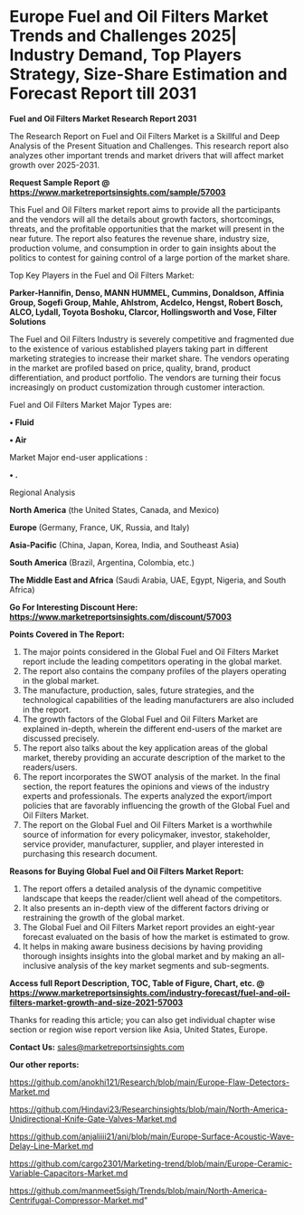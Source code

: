 # Europe Fuel and Oil Filters Market Trends and Challenges 2025| Industry Demand, Top Players Strategy, Size-Share Estimation and Forecast Report till 2031

<strong>Fuel and Oil Filters Market Research Report 2031</strong>

The Research Report on Fuel and Oil Filters Market is a Skillful and Deep Analysis of the Present Situation and Challenges. This research report also analyzes other important trends and market drivers that will affect market growth over 2025-2031.

<strong>Request Sample Report @ <a href=https://www.marketreportsinsights.com/sample/57003>https://www.marketreportsinsights.com/sample/57003</a></strong>

This Fuel and Oil Filters market report aims to provide all the participants and the vendors will all the details about growth factors, shortcomings, threats, and the profitable opportunities that the market will present in the near future. The report also features the revenue share, industry size, production volume, and consumption in order to gain insights about the politics to contest for gaining control of a large portion of the market share.

Top Key Players in the Fuel and Oil Filters Market:

<strong>Parker-Hannifin, Denso, MANN HUMMEL, Cummins, Donaldson, Affinia Group, Sogefi Group, Mahle, Ahlstrom, Acdelco, Hengst, Robert Bosch, ALCO, Lydall, Toyota Boshoku, Clarcor, Hollingsworth and Vose, Filter Solutions</strong>

The Fuel and Oil Filters Industry is severely competitive and fragmented due to the existence of various established players taking part in different marketing strategies to increase their market share. The vendors operating in the market are profiled based on price, quality, brand, product differentiation, and product portfolio. The vendors are turning their focus increasingly on product customization through customer interaction.

Fuel and Oil Filters Market Major Types are:

<strong>• Fluid

• Air</strong>

Market Major end-user applications :

<strong>• .</strong>

Regional Analysis

</u><strong><b>North America</b></strong> (the United States, Canada, and Mexico)

<strong><b>Europe </b></strong>(Germany, France, UK, Russia, and Italy)

<strong><b>Asia-Pacific</b></strong> (China, Japan, Korea, India, and Southeast Asia)

<strong><b>South America</b></strong> (Brazil, Argentina, Colombia, etc.)

<strong><b>The Middle East and Africa</b></strong> (Saudi Arabia, UAE, Egypt, Nigeria, and South Africa)

<strong>Go For Interesting Discount Here: <a href=https://www.marketreportsinsights.com/discount/57003>https://www.marketreportsinsights.com/discount/57003</a></strong>

<strong>Points Covered in The Report:</strong>
<ol>
  <li>The major points considered in the Global Fuel and Oil Filters Market report include the leading competitors operating in the global market.</li>
  <li>The report also contains the company profiles of the players operating in the global market.</li>
  <li>The manufacture, production, sales, future strategies, and the technological capabilities of the leading manufacturers are also included in the report.</li>
  <li>The growth factors of the Global Fuel and Oil Filters Market are explained in-depth, wherein the different end-users of the market are discussed precisely.</li>
  <li>The report also talks about the key application areas of the global market, thereby providing an accurate description of the market to the readers/users.</li>
  <li>The report incorporates the SWOT analysis of the market. In the final section, the report features the opinions and views of the industry experts and professionals. The experts analyzed the export/import policies that are favorably influencing the growth of the Global Fuel and Oil Filters Market.</li>
  <li>The report on the Global Fuel and Oil Filters Market is a worthwhile source of information for every policymaker, investor, stakeholder, service provider, manufacturer, supplier, and player interested in purchasing this research document.</li>
</ol>
<strong>Reasons for Buying Global Fuel and Oil Filters Market Report:</strong>

<ol>
  <li>The report offers a detailed analysis of the dynamic competitive landscape that keeps the reader/client well ahead of the competitors.</li>
  <li>It also presents an in-depth view of the different factors driving or restraining the growth of the global market.</li>
  <li>The Global Fuel and Oil Filters Market report provides an eight-year forecast evaluated on the basis of how the market is estimated to grow.</li>
  <li>It helps in making aware business decisions by having providing thorough insights insights into the global market and by making an all-inclusive analysis of the key market segments and sub-segments.</li>
</ol>
<strong>Access full Report Description, TOC, Table of Figure, Chart, etc. @ <a href=https://www.marketreportsinsights.com/industry-forecast/fuel-and-oil-filters-market-growth-and-size-2021-57003>https://www.marketreportsinsights.com/industry-forecast/fuel-and-oil-filters-market-growth-and-size-2021-57003</a></strong>


Thanks for reading this article; you can also get individual chapter wise section or region wise report version like Asia, United States, Europe.

<strong>Contact Us:</strong>
sales@marketreportsinsights.com

<strong>Our other reports:</strong>

<a href=https://github.com/anokhi121/Research/blob/main/Europe-Flaw-Detectors-Market.md>https://github.com/anokhi121/Research/blob/main/Europe-Flaw-Detectors-Market.md</a>

<a href=https://github.com/Hindavi23/Researchinsights/blob/main/North-America-Unidirectional-Knife-Gate-Valves-Market.md>https://github.com/Hindavi23/Researchinsights/blob/main/North-America-Unidirectional-Knife-Gate-Valves-Market.md</a>

<a href=https://github.com/anjaliiii21/ani/blob/main/Europe-Surface-Acoustic-Wave-Delay-Line-Market.md>https://github.com/anjaliiii21/ani/blob/main/Europe-Surface-Acoustic-Wave-Delay-Line-Market.md</a>

<a href=https://github.com/cargo2301/Marketing-trend/blob/main/Europe-Ceramic-Variable-Capacitors-Market.md>https://github.com/cargo2301/Marketing-trend/blob/main/Europe-Ceramic-Variable-Capacitors-Market.md</a>

<a href=https://github.com/manmeet5sigh/Trends/blob/main/North-America-Centrifugal-Compressor-Market.md>https://github.com/manmeet5sigh/Trends/blob/main/North-America-Centrifugal-Compressor-Market.md</a>"
